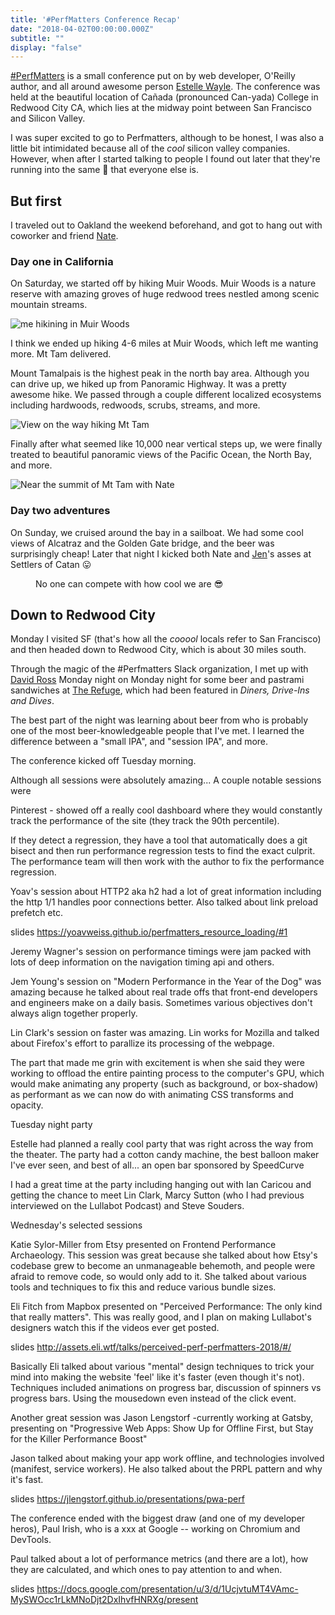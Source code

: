 ```yaml
---
title: '#PerfMatters Conference Recap'
date: "2018-04-02T00:00:00.000Z"
subtitle: ""
display: "false"
---
```


[#PerfMatters](https://perfmattersconf.com) is a small conference put on by web developer, O'Reilly author, and all around awesome person [Estelle Wayle](http://www.standardista.com/). The conference was held at the beautiful location of Cañada (pronounced Can-yada) College in Redwood City CA, which lies at the midway point between San Francisco and Silicon Valley.

I was super excited to go to Perfmatters, although to be honest, I was also a little bit intimidated because all of the _cool_ silicon valley companies. However, when after I started talking to people I found out later that they're running into the same 💩 that everyone else is.

## But first

I traveled out to Oakland the weekend beforehand, and got to hang out with coworker and friend [Nate](https://twitter.com/quicksketch).

### Day one in California

On Saturday, we started off by hiking Muir Woods. Muir Woods is a nature reserve with amazing groves of huge redwood trees nestled among scenic mountain streams. 

![me hikining in Muir Woods](./muir.jpg)

I think we ended up hiking 4-6 miles at Muir Woods, which left me wanting more. Mt Tam delivered. 

Mount Tamalpais is the highest peak in the north bay area. Although you can drive up, we hiked up from Panoramic Highway. It was a pretty awesome hike. We passed through a couple different localized ecosystems including hardwoods, redwoods, scrubs, streams, and more. 

![View on the way hiking Mt Tam](./mttam1.jpg)

Finally after what seemed like 10,000 near vertical steps up, we were finally treated to beautiful panoramic views of the Pacific Ocean, the North Bay, and more.

![Near the summit of Mt Tam with Nate](./mttam2.jpg)

### Day two adventures

On Sunday, we cruised around the bay in a sailboat. We had some cool views of Alcatraz and the Golden Gate bridge, and the beer was surprisingly cheap! Later that night I kicked both Nate and [Jen](https://twitter.com/jenlampton)'s asses at Settlers of Catan 😛

<figure border>
    <img src="./sailing.jpg" alt="">
    <figcaption>No one can compete with how cool we are 😎</figcaption>
</figure>


## Down to Redwood City

Monday I visited SF (that's how all the _cooool_ locals refer to San Francisco) and then headed down to Redwood City, which is about 30 miles south.

Through the magic of the #Perfmatters Slack organization, I met up with [David Ross](https://twitter.com/cdaveross) Monday night on Monday night for some beer and pastrami sandwiches at [The Refuge](https://www.refugesc.com), which had been featured in _Diners, Drive-Ins and Dives_.

The best part of the night was learning about beer from who is probably one of the most beer-knowledgeable people that I've met. I learned the difference between a "small IPA", and "session IPA", and more.



The conference kicked off Tuesday morning. 

Although all sessions were absolutely amazing... A couple notable sessions were

Pinterest - showed off a really cool dashboard where they would constantly track the performance of the site (they track the 90th percentile). 

If they detect a regression, they have a tool that automatically does a git bisect and then run performance regression tests to find the exact culprit. The performance team will then work with the author to fix the performance regression.

Yoav's session about HTTP2 aka h2 had a lot of great information including the http 1/1 handles poor connections better. Also talked about link preload prefetch etc.

slides https://yoavweiss.github.io/perfmatters_resource_loading/#1

Jeremy Wagner's session on performance timings were jam packed with lots of deep information on the navigation timing api and others.

Jem Young's session on "Modern Performance in the Year of the Dog" was amazing because he talked about real trade offs that front-end developers and engineers make on a daily basis. Sometimes various objectives don't always align together properly.

Lin Clark's session on faster was amazing. Lin works for Mozilla and talked about Firefox's effort to parallize its processing of the webpage. 

The part that made me grin with excitement is when she said they were working to offload the entire painting process to the computer's GPU, which would make animating any property (such as background, or box-shadow) as performant as we can now do with animating CSS transforms and opacity.

Tuesday night party

Estelle had planned a really cool party that was right across the way from the theater. The party had a cotton candy machine, the best balloon maker I've ever seen, and best of all... an open bar sponsored by SpeedCurve

I had a great time at the party including hanging out with Ian Caricou and getting the chance to meet Lin Clark, Marcy Sutton (who I had previous interviewed on the Lullabot Podcast) and Steve Souders. 

Wednesday's selected sessions

Katie Sylor-Miller from Etsy presented on Frontend Performance Archaeology. This session was great because she talked about how Etsy's codebase grew to become an unmanageable behemoth, and people were afraid to remove code, so would only add to it. She talked about various tools and techniques to fix this and reduce various bundle sizes.

Eli Fitch from Mapbox presented on "Perceived Performance: The only kind that really matters". This was really good, and I plan on making Lullabot's designers watch this if the videos ever get posted. 

slides http://assets.eli.wtf/talks/perceived-perf-perfmatters-2018/#/

Basically Eli talked about various "mental" design techniques to trick your mind into making the website 'feel' like it's faster (even though it's not). Techniques included animations on progress bar, discussion of spinners vs progress bars. Using the mousedown even instead of the click event. 

Another great session was Jason Lengstorf -currently working at Gatsby, presenting on "Progressive Web Apps: Show Up for Offline First, but Stay for the Killer Performance Boost"

Jason talked about making your app work offline, and technologies involved (manifest, service workers). He also talked about the PRPL pattern and why it's fast.

slides https://jlengstorf.github.io/presentations/pwa-perf


The conference ended with the biggest draw (and one of my developer heros), Paul Irish, who is a xxx at Google -- working on Chromium and DevTools. 

Paul talked about a lot of performance metrics (and there are a lot), how they are calculated, and which ones to pay attention to and when.

slides https://docs.google.com/presentation/u/3/d/1UcjvtuMT4VAmc-MySWOcc1rLkMNoDjt2DxIhvfHNRXg/present









